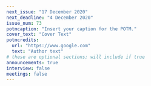 ```yaml
---
next_issue: "17 December 2020"
next_deadline: "4 December 2020"
issue_num: 73
potmcaption: "Insert your caption for the POTM."
cover_text: "Cover Text"
potmcredits:
  url: "https://www.google.com"
  text: "Author text"
# these are optional sections; will include if true
announcements: true
interview: false
meetings: false
---
```

